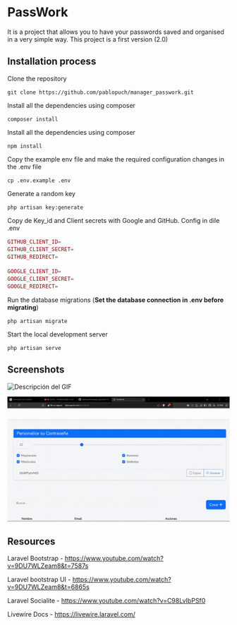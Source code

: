 # PassWork

It is a project that allows you to have your passwords saved and organised in a very simple way. This project is a first version (2.0)

## Installation process

Clone the repository

    git clone https://github.com/pablopuch/manager_passwork.git

Install all the dependencies using composer

    composer install

Install all the dependencies using composer

    npm install

Copy the example env file and make the required configuration changes in the .env file

    cp .env.example .env

Generate a random key

    php artisan key:generate

Copy de Key_id and Client secrets with Google and GitHub. Config in dile .env

```php
GITHUB_CLIENT_ID=
GITHUB_CLIENT_SECRET=
GITHUB_REDIRECT=

GOOGLE_CLIENT_ID=
GOOGLE_CLIENT_SECRET=
GOOGLE_REDIRECT=
```

Run the database migrations (**Set the database connection in .env before migrating**)

    php artisan migrate

Start the local development server

    php artisan serve


## Screenshots

![Descripción del GIF](catches/passwork.gif)

![Descripción del GIF](catches/generate-pass.gif)


## Resources

Laravel Bootstrap - https://www.youtube.com/watch?v=9DU7WLZeam8&t=7587s

Laravel bootstrap UI - https://www.youtube.com/watch?v=9DU7WLZeam8&t=6865s

Laravel Socialite - https://www.youtube.com/watch?v=C98LvIbPSf0

Livewire Docs - https://livewire.laravel.com/







